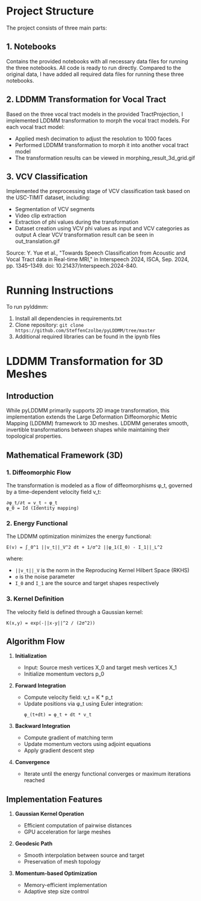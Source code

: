 # Project Structure

The project consists of three main parts:

## 1. Notebooks
Contains the provided notebooks with all necessary data files for running the three notebooks. All code is ready to run directly. Compared to the original data, I have added all required data files for running these three notebooks.

## 2. LDDMM Transformation for Vocal Tract
Based on the three vocal tract models in the provided TractProjection, I implemented LDDMM transformation to morph the vocal tract models. For each vocal tract model:
- Applied mesh decimation to adjust the resolution to 1000 faces
- Performed LDDMM transformation to morph it into another vocal tract model
- The transformation results can be viewed in morphing_result_3d_grid.gif

## 3. VCV Classification
Implemented the preprocessing stage of VCV classification task based on the USC-TIMIT dataset, including:
- Segmentation of VCV segments
- Video clip extraction
- Extraction of phi values during the transformation
- Dataset creation using VCV phi values as input and VCV categories as output
A clear VCV transformation result can be seen in out_translation.gif

Source: Y. Yue et al., "Towards Speech Classification from Acoustic and Vocal Tract data in Real-time MRI," in Interspeech 2024, ISCA, Sep. 2024, pp. 1345–1349. doi: 10.21437/Interspeech.2024-840.

# Running Instructions
To run pylddmm:
1. Install all dependencies in requirements.txt
2. Clone repository: `git clone https://github.com/SteffenCzolbe/pyLDDMM/tree/master`
3. Additional required libraries can be found in the ipynb files

# LDDMM Transformation for 3D Meshes

## Introduction
While pyLDDMM primarily supports 2D image transformation, this implementation extends the Large Deformation Diffeomorphic Metric Mapping (LDDMM) framework to 3D meshes. LDDMM generates smooth, invertible transformations between shapes while maintaining their topological properties.

## Mathematical Framework (3D)

### 1. Diffeomorphic Flow
The transformation is modeled as a flow of diffeomorphisms φ_t, governed by a time-dependent velocity field v_t:

```
∂φ_t/∂t = v_t ∘ φ_t
φ_0 = Id (Identity mapping)
```

### 2. Energy Functional
The LDDMM optimization minimizes the energy functional:

```
E(v) = ∫_0^1 ||v_t||_V^2 dt + 1/σ^2 ||φ_1(I_0) - I_1||_L^2
```

where:
- `||v_t||_V` is the norm in the Reproducing Kernel Hilbert Space (RKHS)
- `σ` is the noise parameter
- `I_0` and `I_1` are the source and target shapes respectively

### 3. Kernel Definition
The velocity field is defined through a Gaussian kernel:

```
K(x,y) = exp(-||x-y||^2 / (2σ^2))
```

## Algorithm Flow

1. **Initialization**
   - Input: Source mesh vertices X_0 and target mesh vertices X_1
   - Initialize momentum vectors p_0

2. **Forward Integration**
   - Compute velocity field: v_t = K * p_t
   - Update positions via φ_t using Euler integration:
     ```
     φ_(t+dt) = φ_t + dt * v_t
     ```

3. **Backward Integration**
   - Compute gradient of matching term
   - Update momentum vectors using adjoint equations
   - Apply gradient descent step

4. **Convergence**
   - Iterate until the energy functional converges or maximum iterations reached

## Implementation Features

1. **Gaussian Kernel Operation**
   - Efficient computation of pairwise distances
   - GPU acceleration for large meshes

2. **Geodesic Path**
   - Smooth interpolation between source and target
   - Preservation of mesh topology

3. **Momentum-based Optimization**
   - Memory-efficient implementation
   - Adaptive step size control